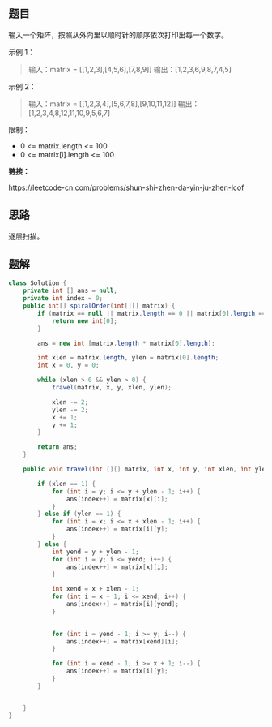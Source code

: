 ## 题目

输入一个矩阵，按照从外向里以顺时针的顺序依次打印出每一个数字。

 

示例 1：

> 输入：matrix = [[1,2,3],[4,5,6],[7,8,9]]
> 输出：[1,2,3,6,9,8,7,4,5]

示例 2：

> 输入：matrix = [[1,2,3,4],[5,6,7,8],[9,10,11,12]]
> 输出：[1,2,3,4,8,12,11,10,9,5,6,7]


限制：

* 0 <= matrix.length <= 100
* 0 <= matrix[i].length <= 100

**链接：**

https://leetcode-cn.com/problems/shun-shi-zhen-da-yin-ju-zhen-lcof

## 思路

逐层扫描。

## 题解

```java
class Solution {
    private int [] ans = null;
    private int index = 0;
    public int[] spiralOrder(int[][] matrix) {
        if (matrix == null || matrix.length == 0 || matrix[0].length == 0) {
            return new int[0];
        }

        ans = new int [matrix.length * matrix[0].length];

        int xlen = matrix.length, ylen = matrix[0].length;
        int x = 0, y = 0;

        while (xlen > 0 && ylen > 0) {
            travel(matrix, x, y, xlen, ylen);

            xlen -= 2;
            ylen -= 2;
            x += 1;
            y += 1;
        }

        return ans;
    }

    public void travel(int [][] matrix, int x, int y, int xlen, int ylen) {

        if (xlen == 1) {
            for (int i = y; i <= y + ylen - 1; i++) {
                ans[index++] = matrix[x][i];
            }
        } else if (ylen == 1) {
            for (int i = x; i <= x + xlen - 1; i++) {
                ans[index++] = matrix[i][y];
            }
        } else {
            int yend = y + ylen - 1;
            for (int i = y; i <= yend; i++) {
                ans[index++] = matrix[x][i];
            }

            int xend = x + xlen - 1;
            for (int i = x + 1; i <= xend; i++) {
                ans[index++] = matrix[i][yend];
            }

            
            for (int i = yend - 1; i >= y; i--) {
                ans[index++] = matrix[xend][i];
            }

            for (int i = xend - 1; i >= x + 1; i--) {
                ans[index++] = matrix[i][y];
            }
        }


    }
}
```

